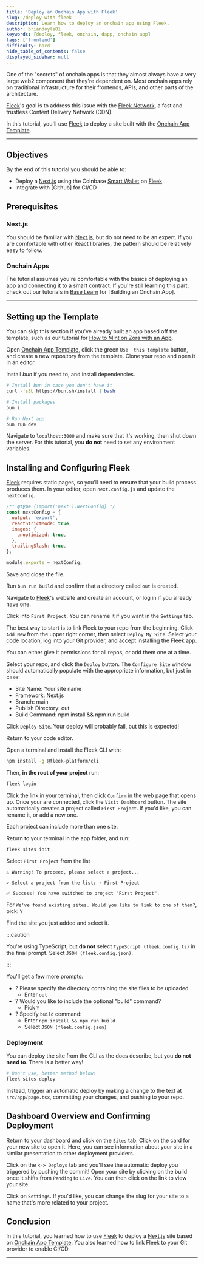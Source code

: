 ```yaml
---
title: 'Deploy an Onchain App with Fleek'
slug: /deploy-with-fleek
description: Learn how to deploy an onchain app using Fleek.
author: briandoyle81
keywords: [deploy, fleek, onchain, dapp, onchain app]
tags: ['frontend']
difficulty: hard
hide_table_of_contents: false
displayed_sidebar: null
---
```


One of the "secrets" of onchain apps is that they almost always have a very large web2 component that they're dependent on. Most onchain apps rely on traditional infrastructure for their frontends, APIs, and other parts of the architecture.

[Fleek]'s goal is to address this issue with the [Fleek Network], a fast and trustless Content Delivery Network (CDN).

In this tutorial, you'll use [Fleek] to deploy a site built with the [Onchain App Template].

---

## Objectives

By the end of this tutorial you should be able to:

- Deploy a [Next.js] using the Coinbase [Smart Wallet] on [Fleek]
- Integrate with [Github] for CI/CD

## Prerequisites

### Next.js

You should be familiar with [Next.js], but do not need to be an expert. If you are comfortable with other React libraries, the pattern should be relatively easy to follow.

### Onchain Apps

The tutorial assumes you're comfortable with the basics of deploying an app and connecting it to a smart contract. If you're still learning this part, check out our tutorials in [Base Learn] for [Building an Onchain App].

---

## Setting up the Template

You can skip this section if you've already built an app based off the template, such as our tutorial for [How to Mint on Zora with an App].

Open [Onchain App Template], click the green `Use  this template` button, and create a new repository from the template. Clone your repo and open it in an editor.

Install _bun_ if you need to, and install dependencies.

```bash
# Install bun in case you don't have it
curl -fsSL https://bun.sh/install | bash

# Install packages
bun i

# Run Next app
bun run dev
```

Navigate to `localhost:3000` and make sure that it's working, then shut down the server. For this tutorial, you **do not** need to set any environment variables.

## Installing and Configuring Fleek

[Fleek] requires static pages, so you'll need to ensure that your build process produces them. In your editor, open `next.config.js` and update the `nextConfig`.

```javascript
/** @type {import('next').NextConfig} */
const nextConfig = {
  output: 'export',
  reactStrictMode: true,
  images: {
    unoptimized: true,
  },
  trailingSlash: true,
};

module.exports = nextConfig;
```

Save and close the file.

Run `bun run build` and confirm that a directory called `out` is created.

Navigate to [Fleek]'s website and create an account, or log in if you already have one.

Click into `First Project`. You can rename it if you want in the `Settings` tab.

The best way to start is to link Fleek to your repo from the beginning. Click `Add New` from the upper right corner, then select `Deploy My Site`. Select your code location, log into your Git provider, and accept installing the Fleek app.

You can either give it permissions for all repos, or add them one at a time.

Select your repo, and click the `Deploy` button. The `Configure Site` window should automatically populate with the appropriate information, but just in case:

- Site Name: Your site name
- Framework: Next.js
- Branch: main
- Publish Directory: out
- Build Command: npm install && npm run build

Click `Deploy Site`. Your deploy will probably fail, but this is expected!

Return to your code editor.

Open a terminal and install the Fleek CLI with:

```bash
npm install -g @fleek-platform/cli
```

Then, **in the root of your project** run:

```bash
fleek login
```

Click the link in your terminal, then click `Confirm` in the web page that opens up. Once your are connected, click the `Visit Dashboard` button. The site automatically creates a project called `First Project`. If you'd like, you can rename it, or add a new one.

Each project can include more than one site.

Return to your terminal in the app folder, and run:

```bash
fleek sites init
```

Select `First Project` from the list

```
⚠️ Warning! To proceed, please select a project...

✔ Select a project from the list: › First Project

✅ Success! You have switched to project "First Project".
```

For `We've found existing sites. Would you like to link to one of them?`, pick: `Y`

Find the site you just added and select it.

:::caution

You're using TypeScript, but **do not** select `TypeScript (fleek.config.ts)` in the final prompt. Select `JSON (fleek.config.json)`.

:::

You'll get a few more prompts:

- ? Please specify the directory containing the site files to be uploaded
  - Enter `out`
- ? Would you like to include the optional "build" command?
  - Pick `Y`
- ? Specify `build` command:
  - Enter `npm install && npm run build`
  - Select `JSON (fleek.config.json)`

### Deployment

You can deploy the site from the CLI as the docs describe, but you **do not need to**. There is a better way!

```bash
# Don't use, better method below!
fleek sites deploy
```

Instead, trigger an automatic deploy by making a change to the text at `src/app/page.tsx`, committing your changes, and pushing to your repo.

## Dashboard Overview and Confirming Deployment

Return to your dashboard and click on the `Sites` tab. Click on the card for your new site to open it. Here, you can see information about your site in a similar presentation to other deployment providers.

Click on the `<-> Deploys` tab and you'll see the automatic deploy you triggered by pushing the commit! Open your site by clicking on the build once it shifts from `Pending` to `Live`. You can then click on the link to view your site.

Click on `Settings`. If you'd like, you can change the slug for your site to a name that's more related to your project.

## Conclusion

In this tutorial, you learned how to use [Fleek] to deploy a [Next.js] site based on [Onchain App Template]. You also learned how to link Fleek to your Git provider to enable CI/CD.

---

[Base Learn]: https://base.org/learn
[Smart Wallet]: https://www.smartwallet.dev/why
[Fleek]: https://fleek.xyz
[Fleek Network]: https://fleek.xyz/blog/announcements/introducing-fleek-network-and-fleek-xyz/
[Next.js]: https://nextjs.org/
[Onchain App Template]: https://github.com/coinbase/onchain-app-template
[Smart Wallet]: https://www.coinbase.com/wallet/smart-wallet
[How to Mint on Zora with an App]: /tutorials/minting-nfts-with-zora
